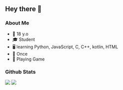 ## Hey there 👋

### About Me
- 🎂 18 y.o
- 🎓 Student
- 🖥 learning Python, JavaScript, C, C++, kotlin, HTML
- 🍭 Once
- 💜 Playing Game

### Github Stats
<a>
  
  ![](https://github.com/keselekpermen69/stats/blob/master/generated/overview.svg)
  ![](https://github.com/keselekpermen69/stats/blob/master/generated/languages.svg)
 
</a>
